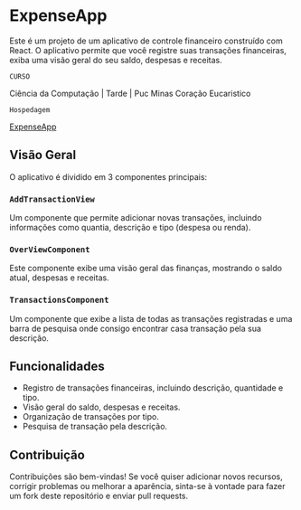 # ExpenseApp

Este é um projeto de um aplicativo de controle financeiro construído com React. O aplicativo permite que você registre suas transações financeiras, exiba uma visão geral do seu saldo, despesas e receitas.

`CURSO` 

Ciência da Computação | Tarde | Puc Minas Coração Eucaristico

`Hospedagem`  

[ExpenseApp](https://wdph8s.csb.app/)

## Visão Geral

O aplicativo é dividido em 3 componentes principais:

### `AddTransactionView`

Um componente que permite adicionar novas transações, incluindo informações como quantia, descrição e tipo (despesa ou renda).

### `OverViewComponent`

Este componente exibe uma visão geral das finanças, mostrando o saldo atual, despesas e receitas.

### `TransactionsComponent`

Um componente que exibe a lista de todas as transações registradas e uma barra de pesquisa onde consigo encontrar casa transação pela sua descrição.

## Funcionalidades

- Registro de transações financeiras, incluindo descrição, quantidade e tipo.
- Visão geral do saldo, despesas e receitas.
- Organização de transações por tipo.
- Pesquisa de transação pela descrição.

## Contribuição

Contribuições são bem-vindas! Se você quiser adicionar novos recursos, corrigir problemas ou melhorar a aparência, sinta-se à vontade para fazer um fork deste repositório e enviar pull requests.

